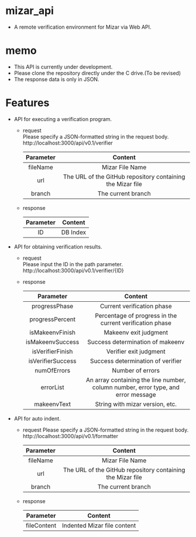 # mizar_api
* A remote verification environment for Mizar via Web API.
# memo
* This API is currently under development.
* Please clone the repository directly under the C drive.(To be revised)
* The response data is only in JSON.
# Features
* API for executing a verification program.
  * request  
  Please specify a JSON-formatted string in the request body.  
    http://localhost:3000/api/v0.1/verifier
  
    |Parameter|Content|
    |:---:|:---:|
    |fileName|Mizar File Name|
    |url|The URL of the GitHub repository containing the Mizar file|
    |branch|The current branch|
  * response
  
    |Parameter|Content|
    |:---:|:---:|
    |ID|DB Index|
* API for obtaining verification results.
  * request  
  Please input the ID in the path parameter.  
    http://localhost:3000/api/v0.1/verifier/{ID}
  * response
 
    |Parameter|Content|
    |:---:|:---:|
    |progressPhase|Current verification phase|
    |progressPercent|Percentage of progress in the current verification phase|
    |isMakeenvFinish|Makeenv exit judgment|
    |isMakeenvSuccess|Success determination of makeenv|
    |isVerifierFinish|Verifier exit judgment|
    |isVerifierSuccess|Success determination of verifier|
    |numOfErrors|Number of errors|
    |errorList|An array containing the line number, column number, error type, and error message|
    |makeenvText|String with mizar version, etc.|
    
* API for auto indent.
  * request
  Please specify a JSON-formatted string in the request body.  
    http://localhost:3000/api/v0.1/formatter
  
    |Parameter|Content|
    |:---:|:---:|
    |fileName|Mizar File Name|
    |url|The URL of the GitHub repository containing the Mizar file|
    |branch|The current branch|
  * response
    
    |Parameter|Content|
    |:---:|:---:|
    |fileContent|Indented Mizar file content|
